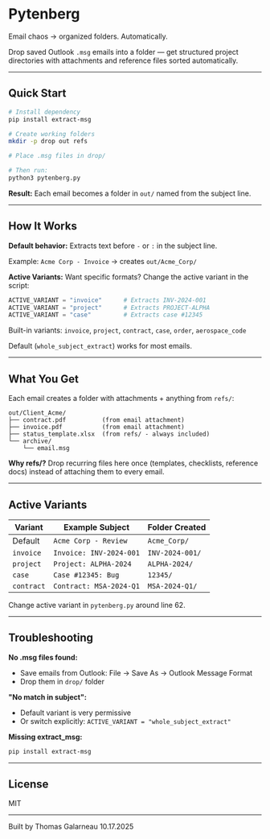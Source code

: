 # Pytenberg

Email chaos → organized folders. Automatically.

Drop saved Outlook `.msg` emails into a folder — get structured project directories with attachments and reference files sorted automatically.

---

## Quick Start
```bash
# Install dependency
pip install extract-msg

# Create working folders
mkdir -p drop out refs

# Place .msg files in drop/

# Then run:
python3 pytenberg.py
```

**Result:** Each email becomes a folder in `out/` named from the subject line.

---

## How It Works

**Default behavior:** Extracts text before `-` or `:` in the subject line.

Example: `Acme Corp - Invoice` → creates `out/Acme_Corp/`

**Active Variants:** Want specific formats? Change the active variant in the script:
```python
ACTIVE_VARIANT = "invoice"      # Extracts INV-2024-001
ACTIVE_VARIANT = "project"      # Extracts PROJECT-ALPHA
ACTIVE_VARIANT = "case"         # Extracts case #12345
```

Built-in variants: `invoice`, `project`, `contract`, `case`, `order`, `aerospace_code`

Default (`whole_subject_extract`) works for most emails.

---

## What You Get

Each email creates a folder with attachments + anything from `refs/`:
```
out/Client_Acme/
├── contract.pdf          (from email attachment)
├── invoice.pdf           (from email attachment)
├── status_template.xlsx  (from refs/ - always included)
└── archive/
    └── email.msg
```

**Why refs/?** Drop recurring files here once (templates, checklists, reference docs) instead of attaching them to every email.

---

## Active Variants

| Variant | Example Subject | Folder Created |
|---------|----------------|----------------|
| Default | `Acme Corp - Review` | `Acme_Corp/` |
| `invoice` | `Invoice: INV-2024-001` | `INV-2024-001/` |
| `project` | `Project: ALPHA-2024` | `ALPHA-2024/` |
| `case` | `Case #12345: Bug` | `12345/` |
| `contract` | `Contract: MSA-2024-Q1` | `MSA-2024-Q1/` |

Change active variant in `pytenberg.py` around line 62.

---

## Troubleshooting

**No .msg files found:**
- Save emails from Outlook: File → Save As → Outlook Message Format
- Drop them in `drop/` folder

**"No match in subject":**
- Default variant is very permissive
- Or switch explicitly: `ACTIVE_VARIANT = "whole_subject_extract"`

**Missing extract_msg:**
```bash
pip install extract-msg
```

---

## License

MIT

---

Built by Thomas Galarneau 10.17.2025
